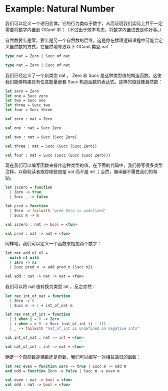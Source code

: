 # Example: Natural Number

我们可以定义一个递归变体，它的行为类似于数字，从而证明我们实际上并不一定需要将数字内置到 OCaml 中！（不过出于效率考虑，将数字内置进去是件好事。）

自然数要么是零，要么是另一个自然数的后继。这是你在数理逻辑课程中可能会定义自然数的方式，它自然地导致以下 OCaml 类型 nat ：

```ocaml
type nat = Zero | Succ of nat
```

```ocaml
type nat = Zero | Succ of nat
```

我们已经定义了一个新类型 nat ， Zero 和 Succ 是这种类型值的构造函数。这使我们能够构建具有任意数量嵌套 Succ 构造函数的表达式。这样的值就像自然数：

```ocaml
let zero = Zero
let one = Succ zero
let two = Succ one
let three = Succ two
let four = Succ three
```

```ocaml
val zero : nat = Zero
```

```ocaml
val one : nat = Succ Zero
```

```ocaml
val two : nat = Succ (Succ Zero)
```

```ocaml
val three : nat = Succ (Succ (Succ Zero))
```

```ocaml
val four : nat = Succ (Succ (Succ (Succ Zero)))
```

现在我们可以编写函数来操作这种类型的值。在下面的代码中，我们将写很多类型注释，以帮助读者跟踪哪些值是 nat 而不是 int ；当然，编译器不需要我们的帮助。

```ocaml
let iszero = function
  | Zero -> true
  | Succ _ -> false

let pred = function
  | Zero -> failwith "pred Zero is undefined"
  | Succ m -> m
```

```ocaml
val iszero : nat -> bool = <fun>
```

```ocaml
val pred : nat -> nat = <fun>
```

同样地，我们可以定义一个函数来相加两个数字：

```ocaml
let rec add n1 n2 =
  match n1 with
  | Zero -> n2
  | Succ pred_n -> add pred_n (Succ n2)
```

```ocaml
val add : nat -> nat -> nat = <fun>
```

我们可以将 nat 值转换为类型 int ，反之亦然：

```ocaml
let rec int_of_nat = function
  | Zero -> 0
  | Succ m -> 1 + int_of_nat m

let rec nat_of_int = function
  | i when i = 0 -> Zero
  | i when i > 0 -> Succ (nat_of_int (i - 1))
  | _ -> failwith "nat_of_int is undefined on negative ints"
```

```ocaml
val int_of_nat : nat -> int = <fun>
```

```ocaml
val nat_of_int : int -> nat = <fun>
```

确定一个自然数是偶数还是奇数，我们可以编写一对相互递归的函数：

```ocaml
let rec even = function Zero -> true | Succ m -> odd m
and odd = function Zero -> false | Succ m -> even m
```

```ocaml
val even : nat -> bool = <fun>
val odd : nat -> bool = <fun>
```
